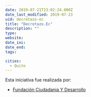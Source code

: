 ```yaml
---
date: 2019-07-21T23:02:24.000Z
date_last_modified: 2019-07-23
uid: decretazo-ec
title: "Decretazo.Ec"
description: ""
type: 
website: 
date_ini: 
date_end: 
tags:

cities: 
  - Quito
---
```


Esta iniciativa fue realizada por:

- [Fundación Ciudadania Y Desarrollo](/i/fundacion-ciudadania-y-desarrollo.html)
